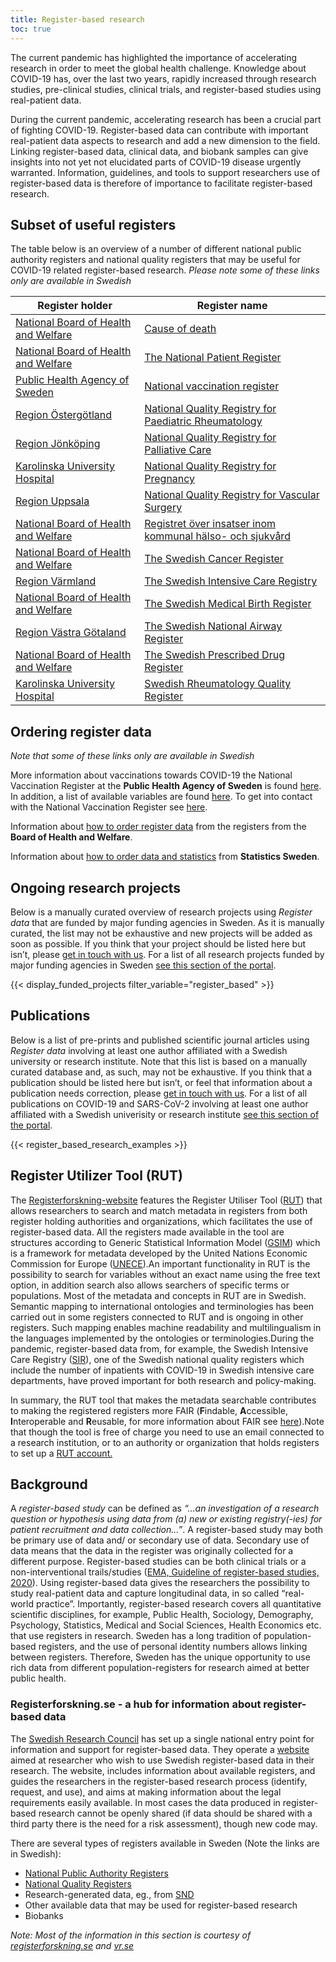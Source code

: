 ```yaml
---
title: Register-based research
toc: true
---
```


The current pandemic has highlighted the importance of accelerating research in order to meet the global health challenge. Knowledge about COVID-19 has, over the last two years, rapidly increased through research studies, pre-clinical studies, clinical trials, and register-based studies using real-patient data.

During the current pandemic, accelerating research has been a crucial part of fighting COVID-19. Register-based data can contribute with important real-patient data aspects to research and add a new dimension to the field. Linking register-based data, clinical data, and biobank samples can give insights into not yet not elucidated parts of COVID-19 disease urgently warranted. Information, guidelines, and tools to support researchers use of register-based data is therefore of importance to facilitate register-based research.

## Subset of useful registers

The table below is an overview of a number of different national public authority registers and national quality registers that may be useful for COVID-19 related register-based research. *Please note some of these links only are available in Swedish*

<div class="table-responsive">
  <table class="table table-hover table-bordered">
    <thead class="thead-light">
      <tr>
        <th scope="col">Register holder</th>
        <th scope="col">Register name</th>
      </tr>
    </thead>
    <tbody>
      <tr>
        <td><a href="https://www.socialstyrelsen.se/en/National">National Board of Health and Welfare</a></td>
        <td><a href="https://www.socialstyrelsen.se/statistik-och-data/register/alla-register/dodsorsaksregistret/">Cause of death</a></td>
      </tr>
      <tr>
        <td><a href="https://www.socialstyrelsen.se/en/National">National Board of Health and Welfare</a></td>
        <td><a href="https://www.socialstyrelsen.se/en/statistics-and-data/registers/register-information/the-national-patient-register/">The National Patient Register</a></td>
      </tr>
      <tr>
        <td><a href="https://www.folkhalsomyndigheten.se/the-public-health-agency-of-sweden/Public">Public Health Agency of Sweden</a></td>
        <td><a href="https://www.folkhalsomyndigheten.se/smittskydd-beredskap/vaccinationer/nationella-vaccinationsregistret/">National vaccination register</a></td>
      </tr>
      <tr>
        <td><a href="https://www.regionostergotland.se">Region Östergötland</a></td>
        <td><a href="https://childreg.carmona.se">National Quality Registry for Paediatric Rheumatology</a></td>
      </tr>
      <tr>
        <td><a href="https://www.rjl.se">Region Jönköping</a></td>
        <td><a href="https://palliativregistret.se">National Quality Registry for Palliative Care</a></td>
      </tr>
      <tr>
        <td><a href="https://www.karolinska.se/en/karolinska-university-hospital">Karolinska University Hospital</a></td>
        <td><a href="https://palliativregistret.se">National Quality Registry for Pregnancy</a></td>
      </tr>
      <tr>
        <td><a href="https://regionuppsala.se/en/">Region Uppsala</a></td>
        <td><a href="https://www.ucr.uu.se/swedvasc/">National Quality Registry for Vascular Surgery</a></td>
      </tr>
      <tr>
        <td><a href="https://www.socialstyrelsen.se/en/National">National Board of Health and Welfare</a></td>
        <td><a href="https://www.socialstyrelsen.se/statistik-och-data/register/alla-register/kommunal-halso--och-sjukvard/">Registret över insatser inom kommunal hälso- och sjukvård</a></td>
      </tr>
      <tr>
        <td><a href="https://www.socialstyrelsen.se/en/National">National Board of Health and Welfare</a></td>
        <td><a href="https://www.socialstyrelsen.se/en/statistics-and-data/registers/register-information/swedish-cancer-register/">The Swedish Cancer Register</a></td>
      </tr>
      <tr>
        <td><a href="https://www.regionvarmland.se/regionvarmland/om-regionen/om-webbplatsen/information-in-english-engelska">Region Värmland</a></td>
        <td><a href="https://www.icuregswe.org/en/">The Swedish Intensive Care Registry</a></td>
      </tr>
      <tr>
        <td><a href="https://www.socialstyrelsen.se/en/National">National Board of Health and Welfare</a></td>
        <td><a href="https://www.socialstyrelsen.se/en/statistics-and-data/registers/register-information/the-swedish-medical-birth-register/">The Swedish Medical Birth Register</a></td>
      </tr>
      <tr>
        <td><a href="https://www.vgregion.se/en/">Region Västra Götaland</a></td>
        <td><a href="https://lvr.registercentrum.se/in-english/the-swedish-national-airway-register/p/HJAjrgGPD">The Swedish National Airway Register</a></td>
      </tr>
      <tr>
        <td><a href="https://www.socialstyrelsen.se/en/National">National Board of Health and Welfare</a></td>
        <td><a href="https://www.socialstyrelsen.se/en/statistics-and-data/registers/register-information/the-swedish-prescribed-drug-register/">The Swedish Prescribed Drug Register</a></td>
      </tr>
      <tr>
        <td><a href="https://www.karolinska.se/en/karolinska-university-hospital">Karolinska University Hospital</a></td>
        <td><a href="https://srq.nu/en/welcome/">Swedish Rheumatology Quality Register</a></td>
      </tr>
    </tbody>
  </table>
</div>

## Ordering register data

*Note that some of these links only are available in Swedish*

More information about vaccinations towards COVID-19 the National Vaccination Register at the **Public Health Agency of Sweden** is found [here](https://www.folkhalsomyndigheten.se/smittskydd-beredskap/vaccinationer/nationella-vaccinationsregistret/om-vaccinationsregistret/). In addition, a list of available variables are found [here](https://www.folkhalsomyndigheten.se/contentassets/7e0f5d83310044868a7ef582078cbe76/nvr-variabellista.pdf). To get into contact with the National Vaccination Register see [here](https://vaccinationsregistret.folkhalsomyndigheten.se/vaccinationsregistret/newContactForm).

Information about [how to order register data](https://bestalladata.socialstyrelsen.se/data-for-forskning/) from the registers from the **Board of Health and Welfare**.

Information about [how to order data and statistics](https://www.scb.se/en/services/ordering-data-and-statistics/) from **Statistics Sweden**.

## Ongoing research projects

Below is a manually curated overview of research projects using *Register data* that are funded by major funding agencies in Sweden. As it is manually curated, the list may not be exhaustive and new projects will be added as soon as possible. If you think that your project should be listed here but isn’t, please [get in touch with us](/contact/). For a list of all research projects funded by major funding agencies in Sweden [see this section of the portal](/projects/ongoing/).

{{< display_funded_projects filter_variable="register_based" >}}

## Publications

Below is a list of pre-prints and published scientific journal articles using *Register data* involving at least one author affiliated with a Swedish university or research institute. Note that this list is based on a manually curated database and, as such, may not be exhaustive. If you think that a publication should be listed here but isn’t, or feel that information about a publication needs correction, please [get in touch with us](/contact/). For a list of all publications on COVID-19 and SARS-CoV-2 involving at least one author affiliated with a Swedish univerisity or research institute [see this section of the portal](/publications/).

{{< register_based_research_examples >}}

## Register Utilizer Tool (RUT)

The [Registerforskning-website](https://www.registerforskning.se/sv/) features the Register Utiliser Tool ([RUT](https://www.registerforskning.se/sv/register-i-sverige/metadataverktyget-rut/)) that allows researchers to search and match metadata in registers from both register holding authorities and organizations, which facilitates the use of register-based data. All the registers made available in the tool are structures according to Generic Statistical Information Model ([GSIM](https://statswiki.unece.org/display/gsim/)) which is a framework for metadata developed by the United Nations Economic Commission for Europe ([UNECE](https://unece.org)).An important functionality in RUT is the possibility to search for variables without an exact name using the free text option, in addition search also allows searchers of specific terms or populations. Most of the metadata and concepts in RUT are in Swedish. Semantic mapping to international ontologies and terminologies has been carried out in some registers connected to RUT and is ongoing in other registers. Such mapping enables machine readability and multilingualism in the languages implemented by the ontologies or terminologies.During the pandemic, register-based data from, for example, the Swedish Intensive Care Registry ([SIR](https://www.icuregswe.org/)), one of the Swedish national quality registers which include the number of inpatients with COVID-19 in Swedish intensive care departments, have proved important for both research and policy-making.

In summary, the RUT tool that makes the metadata searchable contributes to making the registered registers more FAIR (**F**indable, **A**ccessible, **I**nteroperable and **R**eusable, for more information about FAIR see [here](https://scilifelab-data-guidelines.readthedocs.io/en/latest/docs/general/fair_principles.html)).Note that though the tool is free of charge you need to use an email connected to a research institution, or to an authority or organization that holds registers to set up a <a href="https://rut.registerforskning.se/logga-in/">RUT account.</a>

## Background

A *register-based study* can be defined as *“…an investigation of a research question or hypothesis using data from (a) new or existing registry(-ies) for patient recruitment and data collection...”*. A register-based study may both be primary use of data and/ or secondary use of data. Secondary use of data means that the data in the register was originally collected for a different purpose. Register-based studies can be both clinical trials or a non-interventional trails/studies ([EMA, Guideline of register-based studies, 2020](https://www.ema.europa.eu/en/documents/scientific-guideline/guideline-registry-based-studies_en.pdf)). Using register-based data gives the researchers the possibility to study real-patient data and capture longitudinal data, in so called “real-world practice”. Importantly, register-based research covers all quantitative scientific disciplines, for example, Public Health, Sociology, Demography, Psychology, Statistics, Medical and Social Sciences, Health Economics etc. that use registers in research. Sweden has a long tradition of population-based registers, and the use of personal identity numbers allows linking between registers. Therefore, Sweden has the unique opportunity to use rich data from different population-registers for research aimed at better public health.

### Registerforskning.se - a hub for information about register-based data
The [Swedish Research Council](https://www.vr.se) has set up a single national entry point for information and support for register-based data. They operate a [website](https://registerforskning.se) aimed at researcher who wish to use Swedish register-based data in their research. The website, includes  information about available registers, and guides the researchers in the register-based research process (identify, request, and use), and aims at making information about the legal requirements easily available. In most cases the data produced  in register-based  research cannot be openly shared (if data should be shared with a third party there is the need for a risk assessment), though new code may.

There are several types of registers available in Sweden (Note the links are in Swedish):
- [National Public Authority Registers](https://www.registerforskning.se/sv/register-i-sverige/#Nationella-myndighetsregister)
- [National Quality Registers](https://www.registerforskning.se/sv/register-i-sverige/#Kvalitetsregister)
- Research-generated data, eg., from [SND](https://snd.gu.se/sv/catalogue/search)
- Other available data that may be used for register-based research
- Biobanks

*Note: Most of the information in this section is courtesy of [registerforskning.se](https://registerforskning.se) and [vr.se](www.vr.se)*
